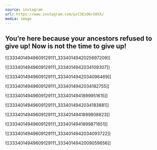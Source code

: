 ```yaml
---
source: instagram
url: https://www.instagram.com/p/C5EzO6rS0SX/
media: image
---
```


## You’re here because your ancestors refused to give up! Now is not the time to give up!

![[3334014949609129111_3334014942025697209]]

![[3334014949609129111_3334014942034109307]]

![[3334014949609129111_3334014942034096469]]

![[3334014949609129111_3334014942034182755]]

![[3334014949609129111_3334014941899951615]]

![[3334014949609129111_3334014942034183881]]

![[3334014949609129111_3334014941899808823]]

![[3334014949609129111_3334014941899871651]]

![[3334014949609129111_3334014942034093722]]

![[3334014949609129111_3334014942009059656]]

